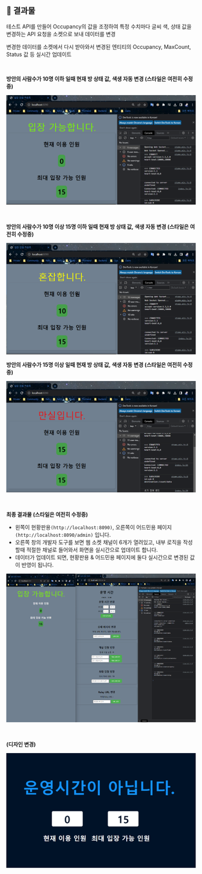 ## 📘 결과물

테스트 API를 만들어 Occupancy의 값을 조정하여 특정 수치마다 글씨 색, 상태 값을 변경하는 API 요청을 소켓으로 보내 데이터를 변경

변경한 데이터를 소켓에서 다시 받아와서 변경된 엔티티의 Occupancy, MaxCount, Status 값 등 실시간 업데이트

<br>

**방안의 사람수가 10명 이하 일때 현재 방 상태 값, 색생 자동 변경 (스타일은 여전히 수정중)**

![img](https://raw.githubusercontent.com/spacedustz/Obsidian-Image-Server/main/img2/h-1.png)

<br>

**방안의 사람수가 10명 이상 15명 이하 일때 현재 방 상태 값, 색생 자동 변경 (스타일은 여전히 수정중)**

![img](https://raw.githubusercontent.com/spacedustz/Obsidian-Image-Server/main/img2/h-2.png)
<br>

**방안의 사람수가 15명 이상 일때 현재 방 상태 값, 색생 자동 변경 (스타일은 여전히 수정중)**

![img](https://raw.githubusercontent.com/spacedustz/Obsidian-Image-Server/main/img2/h-3.png)

<br>

**최종 결과물 (스타일은 여전히 수정중)**

- 왼쪽이 현황판용`(http://localhost:8090)`, 오른쪽이 어드민용 페이지`(http://localhost:8090/admin)` 입니다.
- 오른쪽 창의 개발자 도구를 보면 웹 소켓 채널이 6개가 열려있고, 내부 로직을 작성할때 적절한 채널로 들어와서 화면을 실시간으로 업데이트 합니다.
- 데이터가 업데이트 되면, 현황판용 & 어드민용 페이지에 둘다 실시간으로 변경된 값이 반영이 됩니다.

![img](https://raw.githubusercontent.com/spacedustz/Obsidian-Image-Server/main/img2/h-final.png)

<br>

**(디자인 변경)**

![img](https://raw.githubusercontent.com/spacedustz/Obsidian-Image-Server/main/img2/h-done.png)